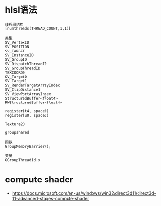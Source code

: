 # hlsl语法
```
线程组结构
[numthreads(THREAD_COUNT,1,1)]

类型
SV_VertexID
SV_POSITION
SV_TARGET
SV_InstanceID
SV_GroupID
SV_DispatchThreadID
SV_GroupThreadID
TEXCOORD0
SV_Target0
SV_Target1
SV_RenderTargetArrayIndex
SV_ClipDistance1
SV_ViewPortArrayIndex
StructuredBuffer<float4>
RWStructuredBuffer<float4>

register(t4, space0)
register(u0, space1)

Texture2D

groupshared

函数
GroupMemoryBarrier();

变量
GGroupThreadId.x

```

# compute shader
- https://docs.microsoft.com/en-us/windows/win32/direct3d11/direct3d-11-advanced-stages-compute-shader






